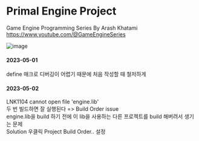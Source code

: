 # Primal Engine Project
Game Engine Programming Series By Arash Khatami   
https://www.youtube.com/@GameEngineSeries

![image](https://user-images.githubusercontent.com/22045739/233913997-e5423f5a-ecb2-4fd5-946a-2b236c4e3f38.png)

#### 2023-05-01   
define 매크로 디버깅이 어렵기 때문에 처음 작성할 때 철저하게   

#### 2023-05-02   
LNK1104 cannot open file 'engine.lib'   
두 번 빌드하면 잘 실행된다 => Build Order issue   
engine.lib을 build 하기 전에 이 lib을 사용하는 다른 프로젝트를 build 해버려서 생기는 문제   
Solution 우클릭 Project Build Order.. 설정
